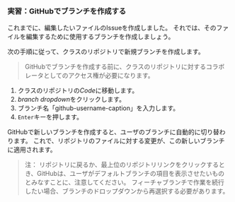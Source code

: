 ### 実習：GitHubでブランチを作成する

これまでに、編集したいファイルのIssueを作成しました。 それでは、そのファイルを編集するために使用するブランチを作成しましょう。

次の手順に従って、クラスのリポジトリで新規ブランチを作成します。

> GitHubでブランチを作成する前に、クラスのリポジトリに対するコラボレータとしてのアクセス権が必要になります。

1. クラスのリポジトリの*Code*に移動します。
2. *branch dropdown*をクリックします。
3. ブランチ名「github-username-caption」を入力します。
4. `Enter`キーを押します。

GitHubで新しいブランチを作成すると、ユーザのブランチに自動的に切り替わります。 これで、リポジトリのファイルに対する変更が、この新しいブランチに適用されます。

> 注： リポジトリに戻るか、最上位のリポジトリリンクをクリックするとき、GitHubは、ユーザがデフォルトブランチの項目を表示させたいものとみなすことに、注意してください。 フィーチャブランチで作業を続行したい場合、ブランチのドロップダウンから再選択する必要があります。